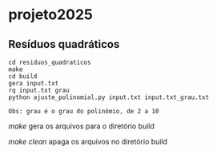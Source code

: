 # projeto2025

## Resíduos quadráticos

```
cd residuos_quadraticos
make
cd build
gera input.txt
rq input.txt grau   
python ajuste_polinomial.py input.txt input.txt_grau.txt

Obs: grau é o grau do polinômio, de 2 a 10
```
 
*make* gera os arquivos para o diretório build

*make clean* apaga os arquivos no diretório build

